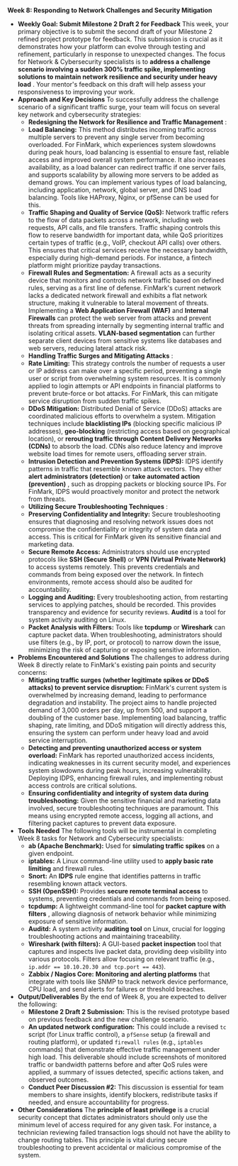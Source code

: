 
**Week 8: Responding to Network Challenges and Security Mitigation**

* **Weekly Goal: Submit Milestone 2 Draft 2 for Feedback**
  This week, your primary objective is to submit the second draft of your Milestone 2 refined project prototype for feedback. This submission is crucial as it demonstrates how your platform can evolve through testing and refinement, particularly in response to unexpected changes. The focus for Network & Cybersecurity specialists is to  **address a challenge scenario involving a sudden 300% traffic spike, implementing solutions to maintain network resilience and security under heavy load** . Your mentor's feedback on this draft will help assess your responsiveness to improving your work.
* **Approach and Key Decisions**
  To successfully address the challenge scenario of a significant traffic surge, your team will focus on several key network and cybersecurity strategies:
  * **Redesigning the Network for Resilience and Traffic Management** :
  * **Load Balancing:** This method distributes incoming traffic across multiple servers to prevent any single server from becoming overloaded. For FinMark, which experiences system slowdowns during peak hours, load balancing is essential to ensure fast, reliable access and improved overall system performance. It also increases availability, as a load balancer can redirect traffic if one server fails, and supports scalability by allowing more servers to be added as demand grows. You can implement various types of load balancing, including application, network, global server, and DNS load balancing. Tools like HAProxy, Nginx, or pfSense can be used for this.
  * **Traffic Shaping and Quality of Service (QoS):** Network traffic refers to the flow of data packets across a network, including web requests, API calls, and file transfers. Traffic shaping controls this flow to reserve bandwidth for important data, while QoS prioritizes certain types of traffic (e.g., VoIP, checkout API calls) over others. This ensures that critical services receive the necessary bandwidth, especially during high-demand periods. For instance, a fintech platform might prioritize payday transactions.
  * **Firewall Rules and Segmentation:** A firewall acts as a security device that monitors and controls network traffic based on defined rules, serving as a first line of defense. FinMark's current network lacks a dedicated network firewall and exhibits a flat network structure, making it vulnerable to lateral movement of threats. Implementing a **Web Application Firewall (WAF)** and **Internal Firewalls** can protect the web server from attacks and prevent threats from spreading internally by segmenting internal traffic and isolating critical assets. **VLAN-based segmentation** can further separate client devices from sensitive systems like databases and web servers, reducing lateral attack risk.
  * **Handling Traffic Surges and Mitigating Attacks** :
  * **Rate Limiting:** This strategy controls the number of requests a user or IP address can make over a specific period, preventing a single user or script from overwhelming system resources. It is commonly applied to login attempts or API endpoints in financial platforms to prevent brute-force or bot attacks. For FinMark, this can mitigate service disruption from sudden traffic spikes.
  * **DDoS Mitigation:** Distributed Denial of Service (DDoS) attacks are coordinated malicious efforts to overwhelm a system. Mitigation techniques include **blacklisting IPs** (blocking specific malicious IP addresses), **geo-blocking** (restricting access based on geographical location), or **rerouting traffic through Content Delivery Networks (CDNs)** to absorb the load. CDNs also reduce latency and improve website load times for remote users, offloading server strain.
  * **Intrusion Detection and Prevention Systems (IDPS):** IDPS identify patterns in traffic that resemble known attack vectors. They either **alert administrators (detection)** or  **take automated action (prevention)** , such as dropping packets or blocking source IPs. For FinMark, IDPS would proactively monitor and protect the network from threats.
  * **Utilizing Secure Troubleshooting Techniques** :
  * **Preserving Confidentiality and Integrity:** Secure troubleshooting ensures that diagnosing and resolving network issues does not compromise the confidentiality or integrity of system data and access. This is critical for FinMark given its sensitive financial and marketing data.
  * **Secure Remote Access:** Administrators should use encrypted protocols like **SSH (Secure Shell)** or **VPN (Virtual Private Network)** to access systems remotely. This prevents credentials and commands from being exposed over the network. In fintech environments, remote access should also be audited for accountability.
  * **Logging and Auditing:** Every troubleshooting action, from restarting services to applying patches, should be recorded. This provides transparency and evidence for security reviews. **Auditd** is a tool for system activity auditing on Linux.
  * **Packet Analysis with Filters:** Tools like **tcpdump** or **Wireshark** can capture packet data. When troubleshooting, administrators should use filters (e.g., by IP, port, or protocol) to narrow down the issue, minimizing the risk of capturing or exposing sensitive information.
* **Problems Encountered and Solutions**
  The challenges to address during Week 8 directly relate to FinMark's existing pain points and security concerns:
  * **Mitigating traffic surges (whether legitimate spikes or DDoS attacks) to prevent service disruption:** FinMark's current system is overwhelmed by increasing demand, leading to performance degradation and instability. The project aims to handle projected demand of 3,000 orders per day, up from 500, and support a doubling of the customer base. Implementing load balancing, traffic shaping, rate limiting, and DDoS mitigation will directly address this, ensuring the system can perform under heavy load and avoid service interruption.
  * **Detecting and preventing unauthorized access or system overload:** FinMark has reported unauthorized access incidents, indicating weaknesses in its current security model, and experiences system slowdowns during peak hours, increasing vulnerability. Deploying IDPS, enhancing firewall rules, and implementing robust access controls are critical solutions.
  * **Ensuring confidentiality and integrity of system data during troubleshooting:** Given the sensitive financial and marketing data involved, secure troubleshooting techniques are paramount. This means using encrypted remote access, logging all actions, and filtering packet captures to prevent data exposure.
* **Tools Needed**
  The following tools will be instrumental in completing Week 8 tasks for Network and Cybersecurity specialists:
  * **ab (Apache Benchmark):** Used for **simulating traffic spikes** on a given endpoint.
  * **iptables:** A Linux command-line utility used to **apply basic rate limiting** and firewall rules.
  * **Snort:** An **IDPS** rule engine that identifies patterns in traffic resembling known attack vectors.
  * **SSH (OpenSSH):** Provides **secure remote terminal access** to systems, preventing credentials and commands from being exposed.
  * **tcpdump:** A lightweight command-line tool for  **packet capture with filters** , allowing diagnosis of network behavior while minimizing exposure of sensitive information.
  * **Auditd:** A system activity **auditing tool** on Linux, crucial for logging troubleshooting actions and maintaining traceability.
  * **Wireshark (with filters):** A GUI-based **packet inspection** tool that captures and inspects live packet data, providing deep visibility into various protocols. Filters allow focusing on relevant traffic (e.g., `ip.addr == 10.10.20.30 and tcp.port == 443`).
  * **Zabbix / Nagios Core:** **Monitoring and alerting platforms** that integrate with tools like SNMP to track network device performance, CPU load, and send alerts for failures or threshold breaches.
* **Output/Deliverables**
  By the end of Week 8, you are expected to deliver the following:
  * **Milestone 2 Draft 2 Submission:** This is the revised prototype based on previous feedback and the new challenge scenario.
  * **An updated network configuration:** This could include a revised `tc` script (for Linux traffic control), a `pfSense` setup (a firewall and routing platform), or updated `firewall rules` (e.g., `iptables` commands) that demonstrate effective traffic management under high load. This deliverable should include screenshots of monitored traffic or bandwidth patterns before and after QoS rules were applied, a summary of issues detected, specific actions taken, and observed outcomes.
  * **Conduct Peer Discussion #2:** This discussion is essential for team members to share insights, identify blockers, redistribute tasks if needed, and ensure accountability for progress.
* **Other Considerations**
  The **principle of least privilege** is a crucial security concept that dictates administrators should only use the minimum level of access required for any given task. For instance, a technician reviewing failed transaction logs should not have the ability to change routing tables. This principle is vital during secure troubleshooting to prevent accidental or malicious compromise of the system.
